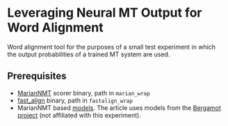 # Leveraging Neural MT Output for Word Alignment

Word alignment tool for the purposes of a small test experiment in which the output probabilities of a trained MT system are used.

## Prerequisites

- [MarianNMT](https://marian-nmt.github.io) scorer binary, path in `marian_wrap`
- [fast_align](https://github.com/clab/fast_align) binary, path in `fastalign_wrap`
- MarianNMT based [models](http://statmt.org/bergamot/models/). The article uses models from the [Bergamot project](https://github.com/browsermt/students) (not affiliated with this experiment).